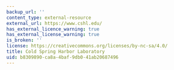 ```yaml
---
backup_url: ''
content_type: external-resource
external_url: https://www.cshl.edu/
has_external_licence_warning: true
has_external_license_warning: true
is_broken: ''
license: https://creativecommons.org/licenses/by-nc-sa/4.0/
title: Cold Spring Harbor Laboratory
uid: b8309890-ca8a-4baf-9db0-41ab20687496
---
```

